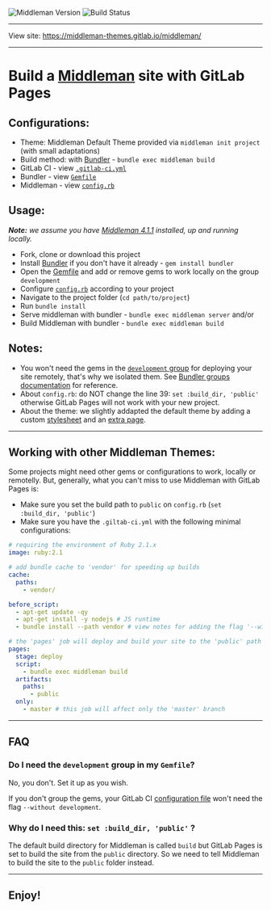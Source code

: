 ![Middleman Version](https://img.shields.io/badge/Middleman-4.1.1-yellow.svg)
![Build Status](https://gitlab.com/middleman-themes/middleman/badges/master/build.svg)

----

View site: https://middleman-themes.gitlab.io/middleman/

----

# Build a [Middleman] site with GitLab Pages

## Configurations:

- Theme: Middleman Default Theme provided via `middleman init project` (with small adaptations)
- Build method: with [Bundler] - `bundle exec middleman build`
- GitLab CI - view [`.gitlab-ci.yml`]
- Bundler - view [`Gemfile`][Gemfile]
- Middleman - view [`config.rb`]


## Usage:

_**Note:** we assume you have [Middleman 4.1.1] installed, up and running locally._

- Fork, clone or download this project
- Install [Bundler] if you don't have it already - `gem install bundler`
- Open the [Gemfile] and add or remove gems to work locally on the group `development`
- Configure [`config.rb`] according to your project
- Navigate to the project folder (`cd path/to/project`)
- Run `bundle install`
- Serve middleman with bundler - `bundle exec middleman server` and/or
- Build Middleman with bundler - `bundle exec middleman build`

## Notes:

- You won't need the gems in the [`development` group][Gemfile] for deploying your site remotely, that's why
we isolated them. See [Bundler groups documentation][b-doc] for reference.
- About `config.rb`: do NOT change the line 39: `set :build_dir, 'public'` otherwise GitLab Pages will not work with your new project.
- About the theme: we slightly addapted the default theme by adding a custom [stylesheet] and an [extra page].

----

## Working with other Middleman Themes:

Some projects might need other gems or configurations to work, locally or remotelly. But, generally, what you can't miss to use Middleman with GitLab Pages is:

- Make sure you set the build path to `public` on `config.rb` (`set :build_dir, 'public'`)
- Make sure you have the `.giltab-ci.yml` with the following minimal configurations:


```yaml
# requiring the environment of Ruby 2.1.x
image: ruby:2.1

# add bundle cache to 'vendor' for speeding up builds
cache:
  paths: 
    - vendor/

before_script:
  - apt-get update -qy
  - apt-get install -y nodejs # JS runtime
  - bundle install --path vendor # view notes for adding the flag '--without development'

# the 'pages' job will deploy and build your site to the 'public' path
pages:
  stage: deploy
  script:
    - bundle exec middleman build
  artifacts:
    paths:
      - public
  only:
    - master # this job will affect only the 'master' branch
```

----

## FAQ

### Do I need the `development` group in my `Gemfile`?

No, you don't. Set it up as you wish. 

If you don't group the gems, your GitLab CI [configuration file][`.gitlab-ci.yml`] won't need the flag `--without development`.

### Why do I need this: `set :build_dir, 'public'` ?

The default build directory for Middleman is called `build` but GitLab Pages is set 
to build the site from the `public` directory. So we need to tell Middleman to build the site
to the `public` folder instead.

----

## Enjoy!


[Bundler]: http://bundler.io
[b-doc]: http://bundler.io/v1.11/groups.html
[Middleman]: https://middlemanapp.com/
[Middleman 4.1.1]: https://rubygems.org/gems/middleman/versions/4.1.1
[`config.rb`]: https://gitlab.com/middleman-themes/middleman/blob/master/config.rb
[Gemfile]: https://gitlab.com/middleman-themes/middleman/blob/master/Gemfile
[`.gitlab-ci.yml`]: https://gitlab.com/middleman-themes/middleman/blob/master/.gitlab-ci.yml
[stylesheet]: https://gitlab.com/middleman-themes/middleman/blob/master/source/stylesheets/_custom.scss
[extra page]: https://gitlab.com/middleman-themes/middleman/blob/master/source/hello-world.html.erb